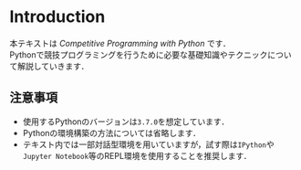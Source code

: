 # Introduction

本テキストは *Competitive Programming with Python* です．  
Pythonで競技プログラミングを行うために必要な基礎知識やテクニックについて解説していきます．

## 注意事項
- 使用するPythonのバージョンは`3.7.0`を想定しています．
- Pythonの環境構築の方法については省略します．
- テキスト内では一部対話型環境を用いていますが，試す際は`IPython`や`Jupyter Notebook`等のREPL環境を使用することを推奨します．